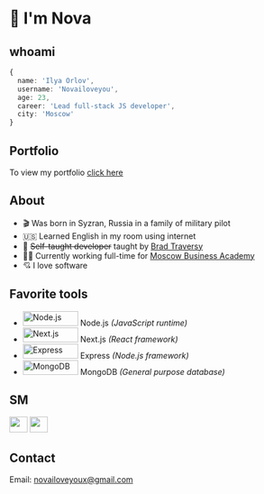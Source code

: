 [portfolioLink]: https://novailoveyou.com
[twitter]: https://twitter.com/novailoveyou
[youtube]: https://www.youtube.com/channel/UC2rI3sYpG6dH7acoTiQMXsQ
[mba]: https://moscow.mba
[brad]: https://github.com/bradtraversy

# 👋 I'm Nova

## whoami

```ts
{
  name: 'Ilya Orlov',
  username: 'Novailoveyou',
  age: 23,
  career: 'Lead full-stack JS developer',
  city: 'Moscow'
}
```

## Portfolio

To view my portfolio [click here][portfolioLink]

## About

- 🎬 Was born in Syzran, Russia in a family of military pilot
- 🇺🇸 Learned English in my room using internet
- 🐐 ~~Self-taught developer~~ taught by [Brad Traversy][brad]
- 👨‍💻 Currently working full-time for [Moscow Business Academy][mba]
- 💘 I love software

## Favorite tools

- <img src='https://cdn.worldvectorlogo.com/logos/nodejs.svg' width='98px' height='26px' alt='Node.js' /> Node.js *(JavaScript runtime)*
- <img src='https://cdn.worldvectorlogo.com/logos/nextjs-3.svg' width='98px' height='26px' alt='Next.js' /> Next.js *(React framework)*
- <img src='https://cdn.worldvectorlogo.com/logos/express-109.svg' width='98px' height='26px' alt='Express' /> Express *(Node.js framework)*
- <img src='https://cdn.worldvectorlogo.com/logos/mongodb.svg' width='98px' height='26px' alt='MongoDB' /> MongoDB *(General purpose database)*

## SM

[<img src='https://cdn.worldvectorlogo.com/logos/twitter-4.svg' width='32px' height='28px'/>][twitter]
[<img src='https://cdn.worldvectorlogo.com/logos/youtube-3.svg' width='32px' height='28px'/>][youtube]

## Contact

Email: <novailoveyoux@gmail.com>
